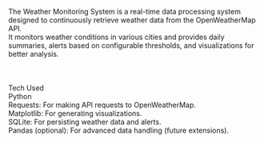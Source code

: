 The Weather Monitoring System is a real-time data processing system designed to continuously retrieve weather data from the OpenWeatherMap API.<br>
It monitors weather conditions in various cities and provides daily summaries, alerts based on configurable thresholds, and visualizations for better analysis.<br>
<br>
<br>
<br>
Tech Used <br>
Python <br>
Requests: For making API requests to OpenWeatherMap.<br>
Matplotlib: For generating visualizations.<br>
SQLite: For persisting weather data and alerts.<br>
Pandas (optional): For advanced data handling (future extensions).<br>
